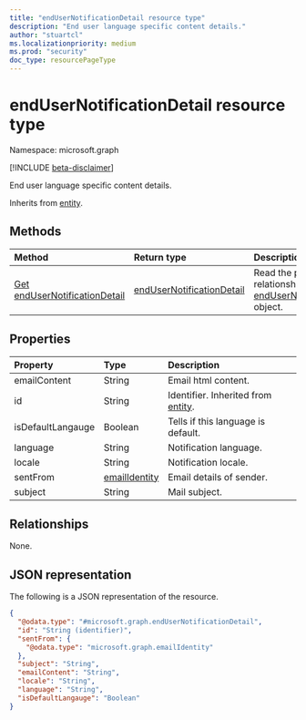 ```yaml
---
title: "endUserNotificationDetail resource type"
description: "End user language specific content details."
author: "stuartcl"
ms.localizationpriority: medium
ms.prod: "security"
doc_type: resourcePageType
---
```


# endUserNotificationDetail resource type

Namespace: microsoft.graph

[!INCLUDE [beta-disclaimer](../../includes/beta-disclaimer.md)]

End user language specific content details.

Inherits from [entity](../resources/entity.md).

## Methods
|Method|Return type|Description|
|:---|:---|:---|
[Get endUserNotificationDetail](../api/endusernotificationdetail-get.md)|[endUserNotificationDetail](../resources/endusernotificationdetail.md)|Read the properties and relationships of an [endUserNotificationDetail](../resources/endusernotificationdetail.md) object.|

## Properties
|Property|Type|Description|
|:---|:---|:---|
|emailContent|String|Email html content.|
|id|String|Identifier. Inherited from [entity](../resources/entity.md).|
|isDefaultLangauge|Boolean|Tells if this language is default.|
|language|String|Notification language.|
|locale|String|Notification locale.|
|sentFrom|[emailIdentity](../resources/emailidentity.md)|Email details of sender.|
|subject|String|Mail subject.|

## Relationships
None.

## JSON representation
The following is a JSON representation of the resource.
<!-- {
  "blockType": "resource",
  "keyProperty": "id",
  "@odata.type": "microsoft.graph.endUserNotificationDetail",
  "baseType": "microsoft.graph.entity",
  "openType": false
}
-->
``` json
{
  "@odata.type": "#microsoft.graph.endUserNotificationDetail",
  "id": "String (identifier)",
  "sentFrom": {
    "@odata.type": "microsoft.graph.emailIdentity"
  },
  "subject": "String",
  "emailContent": "String",
  "locale": "String",
  "language": "String",
  "isDefaultLangauge": "Boolean"
}
```

